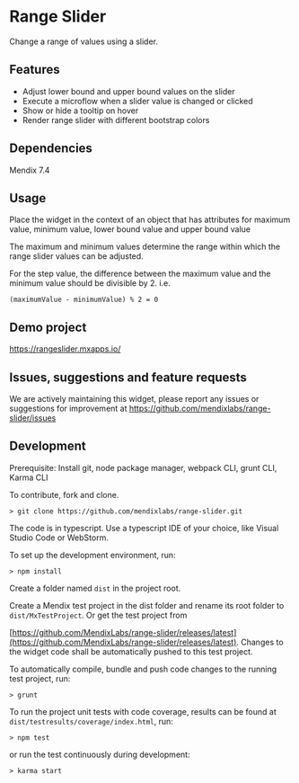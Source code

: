 # Range Slider
Change a range of values using a slider.

## Features
* Adjust lower bound and upper bound values on the slider
* Execute a microflow when a slider value is changed or clicked
* Show or hide a tooltip on hover
* Render range slider with different bootstrap colors

## Dependencies
Mendix 7.4

## Usage
Place the widget in the context of an object that has attributes for maximum value, minimum value, lower bound value and upper bound value

The maximum and minimum values determine the range within which the range slider values can be adjusted.

For the step value, the difference between the maximum value and the minimum value should be divisible by 2. i.e.

    (maximumValue - minimumValue) % 2 = 0

## Demo project
https://rangeslider.mxapps.io/

## Issues, suggestions and feature requests
We are actively maintaining this widget, please report any issues or suggestions for improvement at
https://github.com/mendixlabs/range-slider/issues

## Development
Prerequisite: Install git, node package manager, webpack CLI, grunt CLI, Karma CLI

To contribute, fork and clone.

    > git clone https://github.com/mendixlabs/range-slider.git

The code is in typescript. Use a typescript IDE of your choice, like Visual Studio Code or WebStorm.

To set up the development environment, run:

    > npm install

Create a folder named `dist` in the project root.

Create a Mendix test project in the dist folder and rename its root folder to `dist/MxTestProject`. Or get the test project from 

[https://github.com/MendixLabs/range-slider/releases/latest](https://github.com/MendixLabs/range-slider/releases/latest). Changes to the widget code shall be automatically pushed to this test project.

To automatically compile, bundle and push code changes to the running test project, run:

    > grunt

To run the project unit tests with code coverage, results can be found at `dist/testresults/coverage/index.html`, run:

    > npm test

or run the test continuously during development:

    > karma start
